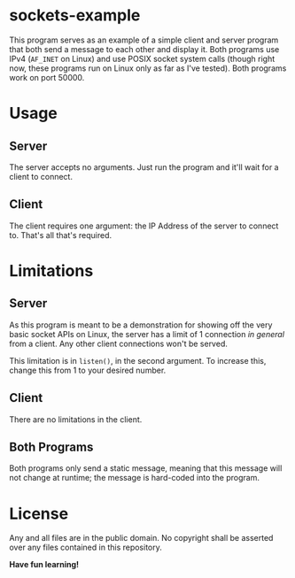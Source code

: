 # sockets-example
This program serves as an example of a simple client and server program that both send a message to each other and display it. Both programs use IPv4 (`AF_INET` on Linux) and use POSIX socket system calls (though right now, these programs run on Linux only as far as I've tested). Both programs work on port 50000.

# Usage
## Server
The server accepts no arguments. Just run the program and it'll wait for a client to connect.

## Client
The client requires one argument: the IP Address of the server to connect to. That's all that's required.

# Limitations
## Server
As this program is meant to be a demonstration for showing off the very basic socket APIs on Linux, the server has a limit of 1 connection *in general* from a client. Any other client connections won't be served.

This limitation is in `listen()`, in the second argument. To increase this, change this from 1 to your desired number.

## Client
There are no limitations in the client.

## Both Programs
Both programs only send a static message, meaning that this message will not change at runtime; the message is hard-coded into the program.

# License
Any and all files are in the public domain. No copyright shall be asserted over any files contained in this repository.

**Have fun learning!**
